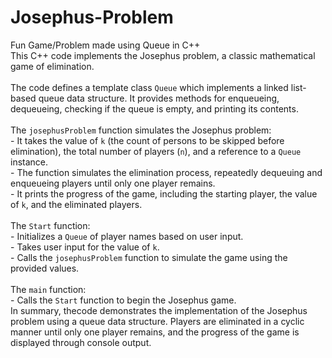 # Josephus-Problem
Fun Game/Problem made using Queue in C++
<br>This C++ code implements the Josephus problem, a classic mathematical game of elimination.
<br>
<br>The code defines a template class `Queue` which implements a linked list-based queue data structure. It provides methods for enqueueing, dequeueing, checking if the queue is empty, and printing its contents.
<br>
<br>The `josephusProblem` function simulates the Josephus problem:
<br>- It takes the value of `k` (the count of persons to be skipped before elimination), the total number of players (`n`), and a reference to a `Queue` instance.
<br>- The function simulates the elimination process, repeatedly dequeuing and enqueueing players until only one player remains.
<br>- It prints the progress of the game, including the starting player, the value of `k`, and the eliminated players.
<br>
<br>The `Start` function:
<br>- Initializes a `Queue` of player names based on user input.
<br>- Takes user input for the value of `k`.
<br>- Calls the `josephusProblem` function to simulate the game using the provided values.
<br>
<br>The `main` function:
<br>- Calls the `Start` function to begin the Josephus game.
<br>
In summary, thecode demonstrates the implementation of the Josephus problem using a queue data structure. Players are eliminated in a cyclic manner until only one player remains, and the progress of the game is displayed through console output.
